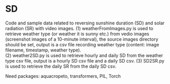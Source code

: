 # SD
Code and sample data related to reversing sunshine duration (SD) and solar radiation (SR) with video images.
(1) weatherFromImages.py is used to retrieve weather type (or weather it is sunny etc.) from vedio images (screenshot images of a 10-minute interval), the source images directory should be set, output is a csv file recording weather type (content: image filename, timestamp, weather type).  
(2) weather2SD.py is used to retrieve hourly and daily SD from the weather type csv file, output is a hourly SD csv file and a daily SD csv.
(3) SD2SR.py is used to retrieve the daily SR from the daily SD csv.


Need packages: aquacropeto, transformers, PIL, Torch 
